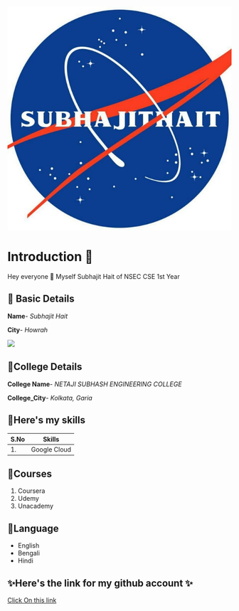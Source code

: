 ![Hello](https://github.com/subho004/readme-add/blob/main/photo_2021-10-01_19-39-36.jpg)


# Introduction 🚀
Hey everyone 👋 Myself Subhajit Hait of NSEC CSE 1st Year

## 💠 Basic Details
**Name**- *Subhajit Hait*

**City**- *Howrah*


<img src="https://img.icons8.com/bubbles/50/000000/kolkata.png"/>


## 💠College Details
**College Name**- *NETAJI SUBHASH ENGINEERING COLLEGE*

**College_City**- *Kolkata, Garia*

## 💠Here's my skills

 |S.No  |Skills|
 |---|---|
 |1.|Google Cloud|
 
 ## 💠Courses
 1. Coursera
 2. Udemy
 3. Unacademy

## 💠Language
- English
- Bengali
- Hindi

## ✨Here's the link for my github account ✨
[Click On this link](https://github.com/subho004/welcome.git)






